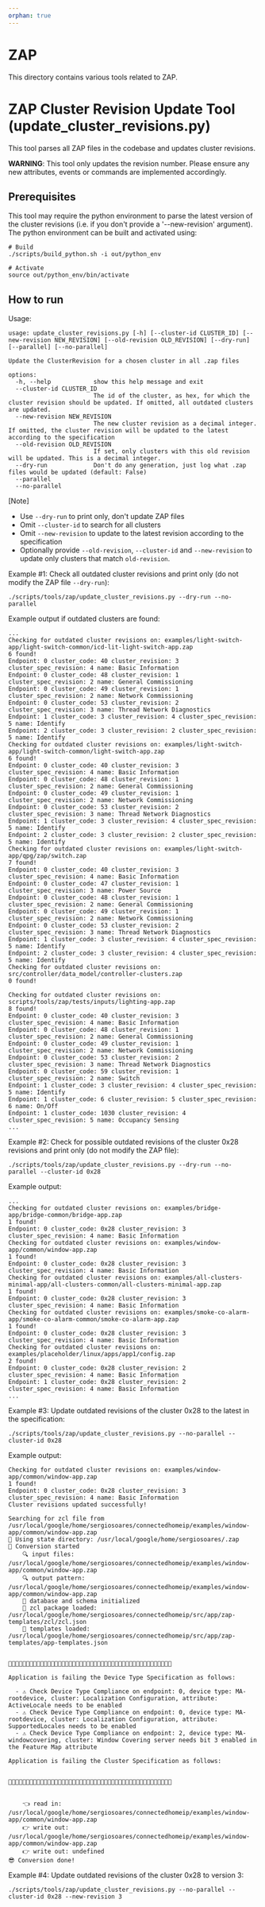 ```yaml
---
orphan: true
---
```


# ZAP

This directory contains various tools related to ZAP.

# ZAP Cluster Revision Update Tool (update_cluster_revisions.py)

This tool parses all ZAP files in the codebase and updates cluster revisions.

**WARNING**: This tool only updates the revision number. Please ensure any new
attributes, events or commands are implemented accordingly.

## Prerequisites

This tool may require the python environment to parse the latest version of the
cluster revisions (i.e. if you don't provide a '--new-revision' argument). The
python environment can be built and activated using:

```
# Build
./scripts/build_python.sh -i out/python_env

# Activate
source out/python_env/bin/activate
```

## How to run

Usage:

```
usage: update_cluster_revisions.py [-h] [--cluster-id CLUSTER_ID] [--new-revision NEW_REVISION] [--old-revision OLD_REVISION] [--dry-run] [--parallel] [--no-parallel]

Update the ClusterRevision for a chosen cluster in all .zap files

options:
  -h, --help            show this help message and exit
  --cluster-id CLUSTER_ID
                        The id of the cluster, as hex, for which the cluster revision should be updated. If omitted, all outdated clusters are updated.
  --new-revision NEW_REVISION
                        The new cluster revision as a decimal integer. If omitted, the cluster revision will be updated to the latest according to the specification
  --old-revision OLD_REVISION
                        If set, only clusters with this old revision will be updated. This is a decimal integer.
  --dry-run             Don't do any generation, just log what .zap files would be updated (default: False)
  --parallel
  --no-parallel
```

[Note]

-   Use `--dry-run` to print only, don't update ZAP files
-   Omit `--cluster-id` to search for all clusters
-   Omit `--new-revision` to update to the latest revision according to the
    specification
-   Optionally provide `--old-revision`, `--cluster-id` and `--new-revision` to
    update only clusters that match `old-revision`.

Example #1: Check all outdated cluster revisions and print only (do not modify
the ZAP file `--dry-run`):

```
./scripts/tools/zap/update_cluster_revisions.py --dry-run --no-parallel
```

Example output if outdated clusters are found:

```
...
Checking for outdated cluster revisions on: examples/light-switch-app/light-switch-common/icd-lit-light-switch-app.zap
6 found!
Endpoint: 0 cluster_code: 40 cluster_revision: 3 cluster_spec_revision: 4 name: Basic Information
Endpoint: 0 cluster_code: 48 cluster_revision: 1 cluster_spec_revision: 2 name: General Commissioning
Endpoint: 0 cluster_code: 49 cluster_revision: 1 cluster_spec_revision: 2 name: Network Commissioning
Endpoint: 0 cluster_code: 53 cluster_revision: 2 cluster_spec_revision: 3 name: Thread Network Diagnostics
Endpoint: 1 cluster_code: 3 cluster_revision: 4 cluster_spec_revision: 5 name: Identify
Endpoint: 2 cluster_code: 3 cluster_revision: 2 cluster_spec_revision: 5 name: Identify
Checking for outdated cluster revisions on: examples/light-switch-app/light-switch-common/light-switch-app.zap
6 found!
Endpoint: 0 cluster_code: 40 cluster_revision: 3 cluster_spec_revision: 4 name: Basic Information
Endpoint: 0 cluster_code: 48 cluster_revision: 1 cluster_spec_revision: 2 name: General Commissioning
Endpoint: 0 cluster_code: 49 cluster_revision: 1 cluster_spec_revision: 2 name: Network Commissioning
Endpoint: 0 cluster_code: 53 cluster_revision: 2 cluster_spec_revision: 3 name: Thread Network Diagnostics
Endpoint: 1 cluster_code: 3 cluster_revision: 4 cluster_spec_revision: 5 name: Identify
Endpoint: 2 cluster_code: 3 cluster_revision: 2 cluster_spec_revision: 5 name: Identify
Checking for outdated cluster revisions on: examples/light-switch-app/qpg/zap/switch.zap
7 found!
Endpoint: 0 cluster_code: 40 cluster_revision: 3 cluster_spec_revision: 4 name: Basic Information
Endpoint: 0 cluster_code: 47 cluster_revision: 1 cluster_spec_revision: 3 name: Power Source
Endpoint: 0 cluster_code: 48 cluster_revision: 1 cluster_spec_revision: 2 name: General Commissioning
Endpoint: 0 cluster_code: 49 cluster_revision: 1 cluster_spec_revision: 2 name: Network Commissioning
Endpoint: 0 cluster_code: 53 cluster_revision: 2 cluster_spec_revision: 3 name: Thread Network Diagnostics
Endpoint: 1 cluster_code: 3 cluster_revision: 4 cluster_spec_revision: 5 name: Identify
Endpoint: 2 cluster_code: 3 cluster_revision: 4 cluster_spec_revision: 5 name: Identify
Checking for outdated cluster revisions on: src/controller/data_model/controller-clusters.zap
0 found!

Checking for outdated cluster revisions on: scripts/tools/zap/tests/inputs/lighting-app.zap
8 found!
Endpoint: 0 cluster_code: 40 cluster_revision: 3 cluster_spec_revision: 4 name: Basic Information
Endpoint: 0 cluster_code: 48 cluster_revision: 1 cluster_spec_revision: 2 name: General Commissioning
Endpoint: 0 cluster_code: 49 cluster_revision: 1 cluster_spec_revision: 2 name: Network Commissioning
Endpoint: 0 cluster_code: 53 cluster_revision: 2 cluster_spec_revision: 3 name: Thread Network Diagnostics
Endpoint: 0 cluster_code: 59 cluster_revision: 1 cluster_spec_revision: 2 name: Switch
Endpoint: 1 cluster_code: 3 cluster_revision: 4 cluster_spec_revision: 5 name: Identify
Endpoint: 1 cluster_code: 6 cluster_revision: 5 cluster_spec_revision: 6 name: On/Off
Endpoint: 1 cluster_code: 1030 cluster_revision: 4 cluster_spec_revision: 5 name: Occupancy Sensing
...
```

Example #2: Check for possible outdated revisions of the cluster 0x28 revisions
and print only (do not modify the ZAP file):

```
./scripts/tools/zap/update_cluster_revisions.py --dry-run --no-parallel --cluster-id 0x28
```

Example output:

```
...
Checking for outdated cluster revisions on: examples/bridge-app/bridge-common/bridge-app.zap
1 found!
Endpoint: 0 cluster_code: 0x28 cluster_revision: 3 cluster_spec_revision: 4 name: Basic Information
Checking for outdated cluster revisions on: examples/window-app/common/window-app.zap
1 found!
Endpoint: 0 cluster_code: 0x28 cluster_revision: 3 cluster_spec_revision: 4 name: Basic Information
Checking for outdated cluster revisions on: examples/all-clusters-minimal-app/all-clusters-common/all-clusters-minimal-app.zap
1 found!
Endpoint: 0 cluster_code: 0x28 cluster_revision: 3 cluster_spec_revision: 4 name: Basic Information
Checking for outdated cluster revisions on: examples/smoke-co-alarm-app/smoke-co-alarm-common/smoke-co-alarm-app.zap
1 found!
Endpoint: 0 cluster_code: 0x28 cluster_revision: 3 cluster_spec_revision: 4 name: Basic Information
Checking for outdated cluster revisions on: examples/placeholder/linux/apps/app1/config.zap
2 found!
Endpoint: 0 cluster_code: 0x28 cluster_revision: 2 cluster_spec_revision: 4 name: Basic Information
Endpoint: 1 cluster_code: 0x28 cluster_revision: 2 cluster_spec_revision: 4 name: Basic Information
...
```

Example #3: Update outdated revisions of the cluster 0x28 to the latest in the
specification:

```
./scripts/tools/zap/update_cluster_revisions.py --no-parallel --cluster-id 0x28
```

Example output:

```
Checking for outdated cluster revisions on: examples/window-app/common/window-app.zap
1 found!
Endpoint: 0 cluster_code: 0x28 cluster_revision: 3 cluster_spec_revision: 4 name: Basic Information
Cluster revisions updated successfully!

Searching for zcl file from /usr/local/google/home/sergiosoares/connectedhomeip/examples/window-app/common/window-app.zap
🔧 Using state directory: /usr/local/google/home/sergiosoares/.zap
🤖 Conversion started
    🔍 input files: /usr/local/google/home/sergiosoares/connectedhomeip/examples/window-app/common/window-app.zap
    🔍 output pattern: /usr/local/google/home/sergiosoares/connectedhomeip/examples/window-app/common/window-app.zap
    🐝 database and schema initialized
    🐝 zcl package loaded: /usr/local/google/home/sergiosoares/connectedhomeip/src/app/zap-templates/zcl/zcl.json
    🐝 templates loaded: /usr/local/google/home/sergiosoares/connectedhomeip/src/app/zap-templates/app-templates.json


🚨🚨🚨🚨🚨🚨🚨🚨🚨🚨🚨🚨🚨🚨🚨🚨🚨🚨🚨🚨🚨🚨🚨🚨🚨🚨🚨🚨🚨🚨🚨🚨🚨🚨🚨🚨🚨🚨🚨🚨🚨🚨🚨🚨🚨🚨

Application is failing the Device Type Specification as follows:

  - ⚠ Check Device Type Compliance on endpoint: 0, device type: MA-rootdevice, cluster: Localization Configuration, attribute: ActiveLocale needs to be enabled
  - ⚠ Check Device Type Compliance on endpoint: 0, device type: MA-rootdevice, cluster: Localization Configuration, attribute: SupportedLocales needs to be enabled
  - ⚠ Check Device Type Compliance on endpoint: 2, device type: MA-windowcovering, cluster: Window Covering server needs bit 3 enabled in the Feature Map attribute

Application is failing the Cluster Specification as follows:


🚨🚨🚨🚨🚨🚨🚨🚨🚨🚨🚨🚨🚨🚨🚨🚨🚨🚨🚨🚨🚨🚨🚨🚨🚨🚨🚨🚨🚨🚨🚨🚨🚨🚨🚨🚨🚨🚨🚨🚨🚨🚨🚨🚨🚨🚨


    👈 read in: /usr/local/google/home/sergiosoares/connectedhomeip/examples/window-app/common/window-app.zap
    👉 write out: /usr/local/google/home/sergiosoares/connectedhomeip/examples/window-app/common/window-app.zap
    👉 write out: undefined
😎 Conversion done!
```

Example #4: Update outdated revisions of the cluster 0x28 to version 3:

```
./scripts/tools/zap/update_cluster_revisions.py --no-parallel --cluster-id 0x28 --new-revision 3
```
